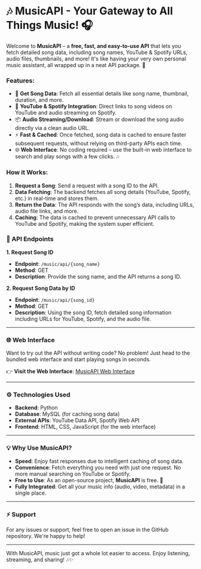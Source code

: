 # 🎶 **MusicAPI** - Your Gateway to All Things Music! 🎧

Welcome to **MusicAPI** – a **free, fast, and easy-to-use API** that lets you fetch detailed song data, including song names, YouTube & Spotify URLs, audio files, thumbnails, and more! It's like having your very own personal music assistant, all wrapped up in a neat API package. 🚀

### **Features:**
- 🎵 **Get Song Data**: Fetch all essential details like song name, thumbnail, duration, and more.
- 🔗 **YouTube & Spotify Integration**: Direct links to song videos on YouTube and audio streaming on Spotify.
- 📦 **Audio Streaming/Download**: Stream or download the song audio directly via a clean audio URL.
- ⚡ **Fast & Cached**: Once fetched, song data is cached to ensure faster subsequent requests, without relying on third-party APIs each time.
- 🌐 **Web Interface**: No coding required – use the built-in web interface to search and play songs with a few clicks. 🎶

### **How it Works:**
1. **Request a Song**: Send a request with a song ID to the API. 
2. **Data Fetching**: The backend fetches all song details (YouTube, Spotify, etc.) in real-time and stores them.
3. **Return the Data**: The API responds with the song’s data, including URLs, audio file links, and more.
4. **Caching**: The data is cached to prevent unnecessary API calls to YouTube and Spotify, making the system super efficient.

### **🎵 API Endpoints**

**1. Request Song ID**
- **Endpoint**: `/music/api/{song_name}`
- **Method**: GET
- **Description**: Provide the song name, and the API returns a song ID.

**2. Request Song Data by ID**
- **Endpoint**: `/music/api/{song_id}`
- **Method**: GET
- **Description**: Using the song ID, fetch detailed song information including URLs for YouTube, Spotify, and the audio file.

---

### **🌐 Web Interface**

Want to try out the API without writing code? No problem! Just head to the bundled web interface and start playing songs in seconds.

👉 **Visit the Web Interface**: [MusicAPI Web Interface](https://bhindi1.ddns.net/bpd/music)

---

### **⚙️ Technologies Used**

- **Backend**: Python
- **Database**: MySQL (for caching song data)
- **External APIs**: YouTube Data API, Spotify Web API
- **Frontend**: HTML, CSS, JavaScript (for the web interface)

---

### **💡 Why Use MusicAPI?**

- **Speed**: Enjoy fast responses due to intelligent caching of song data.
- **Convenience**: Fetch everything you need with just one request. No more manual searching on YouTube or Spotify.
- **Free to Use**: As an open-source project, **MusicAPI** is free. 🎉
- **Fully Integrated**: Get all your music info (audio, video, metadata) in a single place.

---

### **⚡ Support**

For any issues or support, feel free to open an issue in the GitHub repository. We're happy to help!

---

With MusicAPI, music just got a whole lot easier to access. Enjoy listening, streaming, and sharing! 🎶✨
